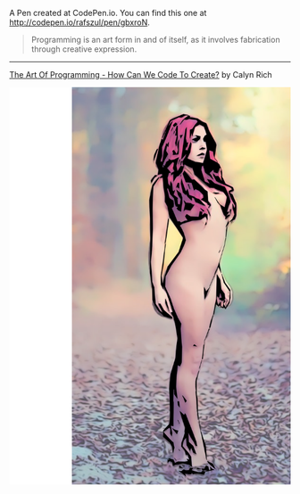 A Pen created at CodePen.io. You can find this one at http://codepen.io/rafszul/pen/gbxroN.

 > Programming is an art form in and of itself, as it involves fabrication through creative expression.

---

[The Art Of Programming - How Can We Code To Create?](http://svgmagazine.com/oct2014/The%20Art%20of%20Programming.html) by Calyn Rich

![](https://github.com/weAreThePlayMakers/Are-they-making-art/blob/master/img/be-dead-001.svg)

